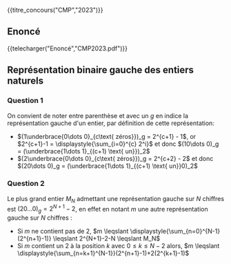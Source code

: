 {{titre_concours("CMP","2023")}}



## Enoncé

{{telecharger("Enoncé","CMP2023.pdf")}}


## Représentation binaire gauche des entiers naturels

### Question 1

On convient de noter entre parenthèse et avec un $g$ en indice la représentation gauche d'un entier, par définition de cette représentation: 

* $(1\underbrace{0\dots 0}_{c\text{ zéros}})_g = 2^{c+1} - 1$, or $2^{c+1}-1 = \displaystyle{\sum_{i=0}^{c} 2^i}$ et donc $(10\dots 0)_g = (\underbrace{1\dots 1}_{(c+1) \text{ un}})_2$
* $(2\underbrace{0\dots 0}_{c\text{ zéros}})_g = 2^{c+2} - 2$ et donc  $(20\dots 0)_g = (\underbrace{1\dots 1}_{(c+1) \text{ un}}0)_2$

### Question 2

Le plus grand entier $M_N$ admettant une représentation gauche sur $N$ chiffres est $(20\dots 0)_g = 2^{N+1} - 2$, en effet en notant $m$ une autre représentation gauche sur $N$ chiffres :

* Si $m$ ne contient pas de 2, $m \leqslant \displaystyle{\sum_{n=0}^{N-1} (2^{n+1}-1)} \leqslant 2^{N+1}-2-N \leqslant M_N$
* Si $m$ contient un 2 à la position $k$ avec $0 \leqslant k \leqslant N-2$ alors, $m \leqslant \displaystyle{\sum_{n=k+1}^{N-1}}(2^{n+1}-1)+2(2^{k+1}-1)$